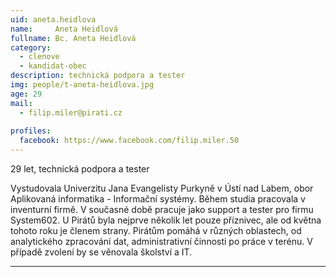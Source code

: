 ```yaml
---
uid: aneta.heidlova
name:     Aneta Heidlová
fullname: Bc. Aneta Heidlová
category:
  - clenove
  - kandidat-obec
description: technická podpora a tester
img: people/t-aneta-heidlova.jpg
age: 29
mail:
  - filip.miler@pirati.cz
 
profiles:
  facebook: https://www.facebook.com/filip.miler.50
---
```


29 let, technická podpora a tester

Vystudovala Univerzitu Jana Evangelisty Purkyně v Ústí nad Labem, obor Aplikovaná informatika - Informační systémy. Během studia pracovala v inventurní firmě. V současné době pracuje jako support a tester pro firmu System602. U Pirátů byla nejprve několik let pouze příznivec, ale od května tohoto roku je členem strany. Pirátům pomáhá v různých oblastech, od analytického zpracování dat, administrativní činnosti po práce v terénu. V případě zvolení by se věnovala školství a IT.

---